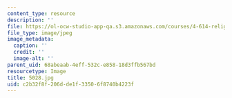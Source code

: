 ```yaml
---
content_type: resource
description: ''
file: https://ol-ocw-studio-app-qa.s3.amazonaws.com/courses/4-614-religious-architecture-and-islamic-cultures-fall-2002/c2b32f8f206dde1f33506f8740b4223f_5028.jpg
file_type: image/jpeg
image_metadata:
  caption: ''
  credit: ''
  image-alt: ''
parent_uid: 68abeaab-4eff-532c-e858-18d3ffb567bd
resourcetype: Image
title: 5028.jpg
uid: c2b32f8f-206d-de1f-3350-6f8740b4223f
---
```

